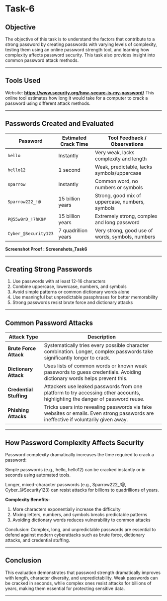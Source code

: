 # Task-6

## Objective
The objective of this task is to understand the factors that contribute to a strong password by creating passwords with varying levels of complexity, testing them using an online password strength tool, and learning how complexity affects password security. This task also provides insight into common password attack methods.

---

## Tools Used
Website: **https://www.security.org/how-secure-is-my-password/**
This online tool estimates how long it would take for a computer to crack a password using different attack methods.

---

## Passwords Created and Evaluated

| **Password**         | **Estimated Crack Time** | **Tool Feedback / Observations**                 |
| -------------------- | ------------------------ | ------------------------------------------------ |
| `hello`              | Instantly                | Very weak, lacks complexity and length           |
| `hello12`            | 1 second                 | Weak, predictable, lacks symbols/uppercase       |
| `sparrow`            | Instantly                | Common word, no numbers or symbols               |
| `Sparrow222_!@`      | 15 billion years         | Strong, good mix of uppercase, numbers, symbols  |
| `P@55w0rD_!7hK9#`    | 15 billion years         | Extremely strong, complex and long password      |
| `Cyber_@Security123` | 7 quadrillion years      | Very strong, good use of words, symbols, numbers |

**Screenshot Proof : Screenshots_Task6**

---

## Creating Strong Passwords
1. Use passwords with at least 12-16 characters
2. Combine uppercase, lowercase, numbers, and symbols
3. Avoid simple patterns or common dictionary words alone
4. Use meaningful but unpredictable passphrases for better memorability
5. Strong passwords resist brute force and dictionary attacks

---

## Common Password Attacks

| **Attack Type**         | **Description**                                                                                                                     |
| ----------------------- | ----------------------------------------------------------------------------------------------------------------------------------- |
| **Brute Force Attack**  | Systematically tries every possible character combination. Longer, complex passwords take significantly longer to crack.            |
| **Dictionary Attack**   | Uses lists of common words or known weak passwords to guess credentials. Avoiding dictionary words helps prevent this.              |
| **Credential Stuffing** | Attackers use leaked passwords from one platform to try accessing other accounts, highlighting the danger of password reuse.        |
| **Phishing Attacks**    | Tricks users into revealing passwords via fake websites or emails. Even strong passwords are ineffective if voluntarily given away. |

---

## How Password Complexity Affects Security
Password complexity dramatically increases the time required to crack a password:

Simple passwords (e.g., hello, hello12) can be cracked instantly or in seconds using automated tools.

Longer, mixed-character passwords (e.g., Sparrow222_!@, Cyber_@Security123) can resist attacks for billions to quadrillions of years.

**Complexity Benefits:**
1. More characters exponentially increase the difficulty
2. Mixing letters, numbers, and symbols breaks predictable patterns
3. Avoiding dictionary words reduces vulnerability to common attacks

Conclusion: Complex, long, and unpredictable passwords are essential to defend against modern cyberattacks such as brute force, dictionary attacks, and credential stuffing.

---

## Conclusion
This evaluation demonstrates that password strength dramatically improves with length, character diversity, and unpredictability. Weak passwords can be cracked in seconds, while complex ones resist attacks for billions of years, making them essential for protecting sensitive data.

---



